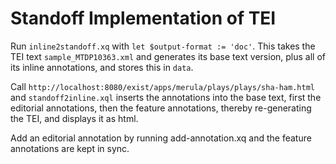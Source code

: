 Standoff Implementation of TEI
===================

Run `inline2standoff.xq` with `let $output-format := 'doc'`. This takes the TEI text `sample_MTDP10363.xml` and generates its base text version, plus all of its inline annotations, and stores this in `data`.

Call `http://localhost:8080/exist/apps/merula/plays/plays/sha-ham.html` and `standoff2inline.xql` inserts the annotations into the base text, first the editorial annotations, then the feature annotations, thereby re-generating the TEI, and displays it as html.

Add an editorial annotation by running add-annotation.xq and the feature annotations are kept in sync.